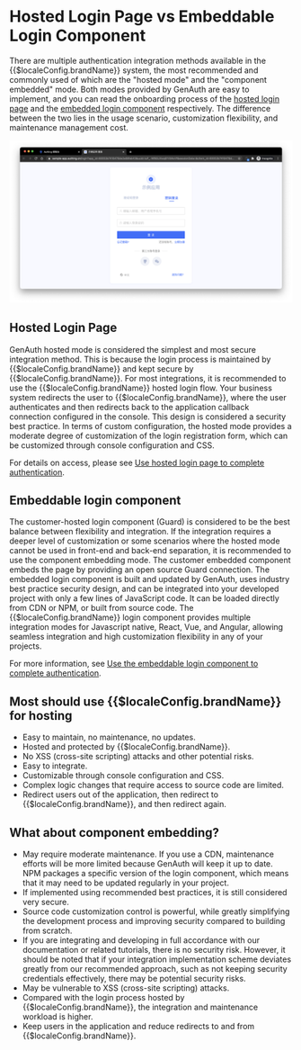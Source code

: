 # Hosted Login Page vs Embeddable Login Component

<LastUpdated/>

There are multiple authentication integration methods available in the {{$localeConfig.brandName}} system, the most recommended and commonly used of which are the "hosted mode" and the "component embedded" mode. Both modes provided by GenAuth are easy to implement, and you can read the onboarding process of the [hosted login page](/guides/basics/authenticate-first-user/use-hosted-login-page.md) and the [embedded login component](/guides/basics/authenticate-first-user/use-embeded-login-component/) respectively. The difference between the two lies in the usage scenario, customization flexibility, and maintenance management cost.

![](./images/login-page.png)

## Hosted Login Page

GenAuth hosted mode is considered the simplest and most secure integration method. This is because the login process is maintained by {{$localeConfig.brandName}} and kept secure by {{$localeConfig.brandName}}. For most integrations, it is recommended to use the {{$localeConfig.brandName}} hosted login flow. Your business system redirects the user to {{$localeConfig.brandName}}, where the user authenticates and then redirects back to the application callback connection configured in the console. This design is considered a security best practice. In terms of custom configuration, the hosted mode provides a moderate degree of customization of the login registration form, which can be customized through console configuration and CSS.

For details on access, please see [Use hosted login page to complete authentication](/guides/basics/authenticate-first-user/use-hosted-login-page.md).

## Embeddable login component

The customer-hosted login component (Guard) is considered to be the best balance between flexibility and integration. If the integration requires a deeper level of customization or some scenarios where the hosted mode cannot be used in front-end and back-end separation, it is recommended to use the component embedding mode. The customer embedded component embeds the page by providing an open source Guard connection. The embedded login component is built and updated by GenAuth, uses industry best practice security design, and can be integrated into your developed project with only a few lines of JavaScript code. It can be loaded directly from CDN or NPM, or built from source code. The {{$localeConfig.brandName}} login component provides multiple integration modes for Javascript native, React, Vue, and Angular, allowing seamless integration and high customization flexibility in any of your projects.

For more information, see [Use the embeddable login component to complete authentication](/guides/basics/authenticate-first-user/use-embeded-login-component/).

## Most should use {{$localeConfig.brandName}} for hosting

- Easy to maintain, no maintenance, no updates.
- Hosted and protected by {{$localeConfig.brandName}}.
- No XSS (cross-site scripting) attacks and other potential risks.
- Easy to integrate.
- Customizable through console configuration and CSS.
- Complex logic changes that require access to source code are limited.
- Redirect users out of the application, then redirect to {{$localeConfig.brandName}}, and then redirect again.

## What about component embedding?

- May require moderate maintenance. If you use a CDN, maintenance efforts will be more limited because GenAuth will keep it up to date. NPM packages a specific version of the login component, which means that it may need to be updated regularly in your project.
- If implemented using recommended best practices, it is still considered very secure.
- Source code customization control is powerful, while greatly simplifying the development process and improving security compared to building from scratch.
- If you are integrating and developing in full accordance with our documentation or related tutorials, there is no security risk. However, it should be noted that if your integration implementation scheme deviates greatly from our recommended approach, such as not keeping security credentials effectively, there may be potential security risks.
- May be vulnerable to XSS (cross-site scripting) attacks.
- Compared with the login process hosted by {{$localeConfig.brandName}}, the integration and maintenance workload is higher.
- Keep users in the application and reduce redirects to and from {{$localeConfig.brandName}}.
